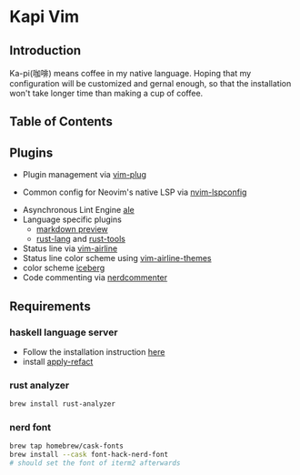 # Kapi Vim

## Introduction
  Ka-pi(咖啡) means coffee in my native language. Hoping that my configuration will be customized and gernal enough,
  so that the installation won't take longer time than making a cup of coffee.
  
## Table of Contents


## Plugins

- Plugin management via [vim-plug](https://github.com/junegunn/vim-plug)
<!--- Auto Completion for nvim via [nvim-compe](https://github.com/hrsh7th/nvim-compe)-->
- Common config for Neovim's native LSP via [nvim-lspconfig](https://github.com/neovim/nvim-lspconfig)
<!--- plenary [plenary](https://github.com/nvim-lua/plenary.nvim)-->
<!--- Highlighting via [nvim-treesitter](https://github.com/nvim-treesitter/nvim-treesitter)-->
- Asynchronous Lint Engine [ale](https://github.com/dense-analysis/ale)
- Language specific plugins
    - [markdown preview](https://github.com/iamcco/markdown-preview.nvim)
    - [rust-lang](https://github.com/rust-lang/rust.vim) and [rust-tools](https://github.com/simrat39/rust-tools.nvim)
    <!--- [lean](https://github.com/Julian/lean.nvim)-->
- Status line via [vim-airline](https://github.com/vim-airline/vim-airline)
- Status line color scheme using [vim-airline-themes](https://github.com/vim-airline/vim-airline-themes)
- color scheme [iceberg](https://github.com/cocopon/iceberg.vim)
- Code commenting via [nerdcommenter](https://github.com/preservim/nerdcommenter)
<!--- Fuzzy finder via [fzf](https://github.com/junegunn/fzf)-->

## Requirements

### haskell language server
- Follow the installation instruction [here](https://github.com/haskell/haskell-language-server#installatio)
- install [apply-refact](https://github.com/mpickering/apply-refact)

### rust analyzer
```sh
brew install rust-analyzer
```

<!--### fzf-->
<!--- The Silver Searcher-->
<!--```sh-->
<!--brew install the_silver_searcher-->
<!--```-->

<!--- ripgrep-->
<!--```sh-->
<!--brew install ripgrep-->
<!--```-->

<!--- bat-->
<!--```sh-->
<!--brew install bat-->
<!--```-->

<!--- delta-->
<!--```sh -->
<!--brew install git-delta-->
<!--```-->

### nerd font
```sh
brew tap homebrew/cask-fonts
brew install --cask font-hack-nerd-font
# should set the font of iterm2 afterwards
```

